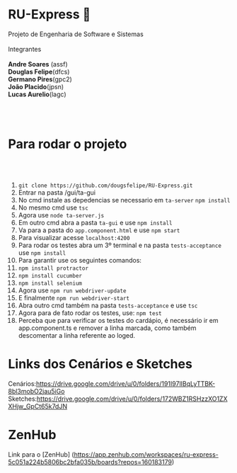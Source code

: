 # RU-Express 🍛

Projeto de Engenharia de Software e Sistemas
<br><br>
Integrantes
<br><br>
__Andre Soares__ (assf) <br>
__Douglas Felipe__(dfcs) <br>
__Germano Pires__(gpc2) <br>
__João Placido__(jpsn)<br>
__Lucas Aurelio__(lagc)<br>

<br><br>


# Para rodar o projeto

<br>
<br>

1. `git clone https://github.com/dougsfelipe/RU-Express.git`<br>
2. Entrar na pasta /gui/ta-gui<br>
3. No cmd instale as depedencias se necessario em `ta-server` `npm install`<br>
4. No mesmo cmd use `tsc`<br>
5. Agora use `node ta-server.js`<br>
6. Em outro cmd abra a pasta `ta-gui` e use `npm install`<br>
7. Va para a pasta do `app.component.html` e use `npm start`<br>
8. Para visualizar acesse `localhost:4200`<br>
9. Para rodar os testes abra um 3º terminal e na pasta `tests-acceptance` use `npm install`<br>
10. Para garantir use os seguintes comandos:<br>
11. `npm install protractor`<br>
12. `npm install cucumber`<br>
13. `npm install selenium`<br>
14. Agora use `npm run webdriver-update`<br>
15. E finalmente `npm run webdriver-start`<br>
16. Abra outro cmd também na pasta `tests-acceptance` e use `tsc`<br>
17. Agora para de fato rodar os testes, use: `npm test`<br>
18. Perceba que para verificar os testes do cardápio, é necessário ir em app.component.ts e remover a linha marcada, como também descomentar a linha referente ao loged.

# Links dos Cenários e Sketches

Cenários:https://drive.google.com/drive/u/0/folders/191I97lIBqLyTTBK-8bl3mobO2jau5iGo
Sketches:https://drive.google.com/drive/u/0/folders/172WBZ1RSHzzXO1ZXXHjw_GpCt65k7dJN

# ZenHub

Link para o [ZenHub] (https://app.zenhub.com/workspaces/ru-express-5c051a224b5806bc2bfa035b/boards?repos=160183179)
